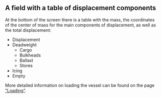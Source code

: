 ## A field with a table of displacement components
At the bottom of the screen there is a table with the mass, the coordinates of the center of mass for the main components of displacement, as well as the total displacement:
- Displacement
- Deadweight
  - Cargo
  - Bulkheads
  - Ballast
  - Stores
- Icing
- Empty

More detailed information on loading the vessel can be found on the page ["Loading"](/docs/user-guide/en/part05_loading/part05_loading.md).